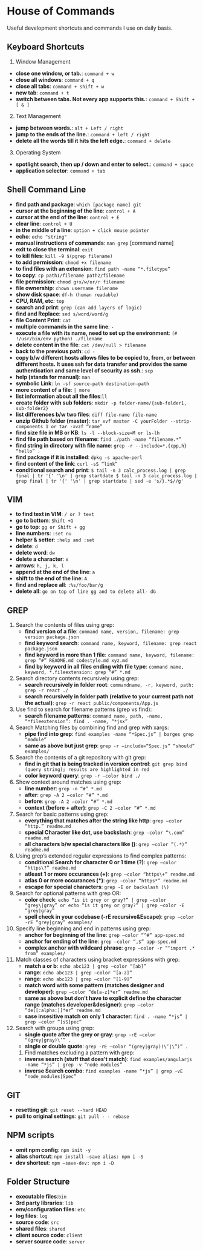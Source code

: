 # House of Commands

Useful development shortcuts and commands I use on daily basis.

## Keyboard Shortcuts

1. Window Management 
 - **close one window, or tab.**: `command + w`
 - **close all windows**: `command + q`
 - **close all tabs**: `command + shift + w`
 - **new tab**: `command + t`
 - **switch between tabs. Not every app supports this.**: `command + Shift + [ & ] `
2. Text Management 
 - **jump between words.**: `alt + Left / right`
 - **jump to the ends of the line.**: `command + left / right` 
 - **delete all the words till it hits the left edge.**: `command + delete`
3. Operating System
 - **spotlight search, then up / down and enter to select.**: `command + space`
 - **application selector**: `command + tab`

## Shell Command Line

- **find path and package**: `which [package name] git`
- **cursor at the beginning of the line**: `control + A`
- **cursor at the end of the line**: `control + E`
- **clear line**: `control + U`
- **in the middle of a line**: `option + click mouse pointer`
- **echo**: `echo "string"`
- **manual instructions of commands**: `man grep` [command name]
- **exit to close the terminal**: `exit`
- **to kill files**: `kill -9 $(pgrep filename)`
- **to add permission**: `chmod +x filename`
- **to find files with an extension**: `find path -name “*.filetype”`
- **to copy**: `cp path1/filename path2/filename`
- **file permission**: `chmod g+x/w/or/r filename`
- **file ownership**: `chown username filename`
- **show disk space**: `df-h (human readable)`
- **CPU, RAM, etc**: `top`
- **search and print**: `grep (can add layers of logic)`
- **find and Replace**: `sed s/word/word/g`
- **file Content Print**: `cat`
- **multiple commands in the same line**: `-`
- **execute a file with its name, need to set up the environment**: `(# !/usr/bin/env python) ./filename`
- **delete content in the file**: `cat /dev/null > filename`
- **back to the previous path**: `cd -`
- **copy b/w different hosts allows files to be copied to, from, or between different hosts. It uses ssh for data transfer and provides the same authentication and same level of security as ssh.**: `scp`
- **help (stands for manual)**: `man`
- **symbolic Link**: `ln -sf source-path destination-path`
- **more content of a file**: `| more`
- **list information about all the files**:`ll`
- **create folder with sub folders**: `mkdir -p folder-name/{sub-folder1, sub-folder2}`
- **list differences b/w two files**: `diff file-name file-name`
- **unzip Github folder (master)**: `tar xvf master -C yourFolder --strip-components 1 or tar -xvzf “name”`
- **find size file in MB or KB**: `ls -l --block-size=M or ls-lh`
- **find file path based on filename**: `find ./path -name “filename.*”`
- **find string in directory with file name**: `grep -r --include=*.{cpp,h} “hello” .`
- **find package if it is installed**: `dpkg -s apache-perl`
- **find content of the link**: `curl -sS “link”`
- **conditional search and print**:
    `
    $ tail -n 3 calc_process.log | grep final | tr '{' '\n' | grep startdate
    $ tail -n 3 calc_process.log | grep final | tr '{' '\n' | grep startdate | sed -e 's/}.*$//g'
    `

## VIM

- **to find text in VIM**: `/ or ? text`
- **go to bottom**: `Shift +G`
- **go to top**: `gg or Shift + gg`
- **line numbers**: `:set nu`
- **helper & setter**: `:help and :set`
- **delete**: `d`
- **delete word**: `dw`
- **delete a character**: `x`
- **arrows**: `h, j, k, l`
- **append at the end of the line**: `a`
- **shift to the end of the line**: `A`
- **find and replace all**: `:%s/foo/bar/g`
- **delete all**: `go on top of line gg and to delete all- dG`

## GREP

1. Search the contents of files using grep:
    - **find version of a file**: `command name, version, filename: grep version package.json`
    - **find keyword search**: `command name, keyword, filename: grep react package.json`
    - **find keyword in more than 1 file**: `command name, keyword, filename: grep “#” README.md codestyle.md xyz.md`
    - **find by keyword in all files ending with file type**: `command name, keyword, *.fileextension: grep “#” *.md`
2. Search directory contents recursively using grep:
    - **search recursively in folder root**: `commandname, -r, keyword, path: grep -r react ./`
    - **search recursively in folder path (relative to your current path not the actual)**: `grep -r react public/components/App.js`
3. Use find to search for filename patterns (grep vs find):
    - **search filename patterns**: `command name, path, -name, “*fileextension”: find . -name, “*jsx”`
4. Search Matching files by combining find and grep with xargs:
    - **pipe find into grep**: `find examples -name “*Spec.js” | barges grep “module”`
    - **same as above but just grep**: `grep -r —include=“Spec.js” “should” examples/`
5. Search the contents of a git repository with git grep:
    - **find in git that is being tracked in version control**: `git grep bind (query string); results are highlighted in red`
    - **color keyword query**: `grep -r —color bind ./`
6. Show context around matches using grep:
    - **line number**: `grep -n “#” *.md`
    - **after**: `grep -A 2 —color “#” *.md`
    - **before**: `grep -A 2 —color “#” *.md`
    - **context (before + after)**: `grep -C 2 —color “#” *.md`
7. Search for basic patterns using grep:
    - **everything that matches after the string like http**: `grep —color “http.” readme.md`
    - **special Character like dot, use backslash**: `grep —color “\.com” readme.md`
    - **all characters b/w special characters like ()**: `grep —color ”(.*)” readme.md`
8. Using grep’s extended regular expressions to find complex patterns:
    - **conditional Search for character 0 or 1 time (?)**: `grep —color “https\?” readme.md`
    - **atleast 1 or more occurances (+)**: `grep —color “https\+” readme.md`
    - **atlas 0 or more occurances (*)**: `grep -color “https*” readme.md`
    - **escape for special characters**: `grep -E or backslash (\)`
9. Search for optional patterns with grep OR:
    - **color check**: `echo “is it grey or gray?” | grep —color “grey\|gray” or echo “is it grey or gray?” | grep —color -E “grey|gray”`
    - **spell check in your codebase (-rE recursive&Escape)**: `grep —color -rE “grey|gray” examples/`
10. Specify line beginning and end in patterns using grep:
    - **anchor for beginning of the line**: `grep —color “^#” app-spec.md`
    - **anchor for ending of the line**: `grep —color “,$” app-spec.md`
    - **complex anchor with wildcard phrase**: `grep —color -r “^import .* from” examples/`
11. Match classes of characters using bracket expressions with grep:
    - **match a or b**: `echo abc123 | grep —color “[ab]”`
    - **range**: `echo abc123 | grep —color “[a-z]”`
    - **range**: `echo abc123 | grep —color “[1-9]”`
    - **match word with some pattern (matches designer and developer)**: `grep —color “de[a-z]*er” readme.md`
    - **same as above but don’t have to explicit define the character range (matches developer&designer)**: `grep —color “de[[:alpha:]]*er” readme.md`
    - **sase insesitive match on only 1 character**: `find . -name “*js” | grep —color “[sS]pec”`
12. Search with groups using grep:
    - **single quote after the grey or gray**: `grep -rE —color “(grey|gray)\’” .`
    - **single or double quote**: `grep -rE —color “(grey|gray)(\’|\”)” .`
    1. Find matches excluding a pattern with grep:
    - **inverse search (stuff that does’t match)**: `find examples/angularjs -name “*js” | grep -v “node modules”`
    - **inverse Search combo**: `find examples -name “*js” | grep -vE “node_modules|Spec”`

## GIT

- **resetting git**: `git reset --hard HEAD`
- **pull to original settings**: `git pull - - rebase`

## NPM scripts

- **omit npm config**: `npm init -y`
- **alias shortcut**: `npm install —save alias: npm i -S`
- **dev shortcut**: `npm —save-dev: npm i -D`

## Folder Structure

- **executable files**:`bin` 
- **3rd party libraries**: `lib` 
- **env/configuration files**: `etc` 
- **log files**: `log` 
- **source code**: `src` 
- **shared files**: `shared` 
- **client source code**: `client` 
- **server source code**: `server` 
